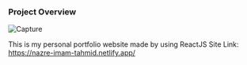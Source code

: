### Project Overview
![Capture](https://user-images.githubusercontent.com/79741002/158312695-f69acb4c-83de-4c22-80a2-86127c167847.PNG)

This is my personal portfolio website made by using ReactJS
Site Link: https://nazre-imam-tahmid.netlify.app/

